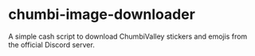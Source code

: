 # chumbi-image-downloader
A simple cash script to download ChumbiValley stickers and emojis from the official Discord server.
